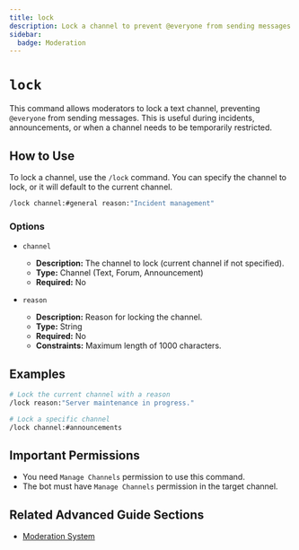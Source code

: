 ```yaml
---
title: lock
description: Lock a channel to prevent @everyone from sending messages
sidebar:
  badge: Moderation
---
```


# `lock`

This command allows moderators to lock a text channel, preventing `@everyone` from sending messages. This is useful during incidents, announcements, or when a channel needs to be temporarily restricted.

## How to Use

To lock a channel, use the `/lock` command. You can specify the channel to lock, or it will default to the current channel.

```sh
/lock channel:#general reason:"Incident management"
```

### Options

*   `channel`
    *   **Description:** The channel to lock (current channel if not specified).
    *   **Type:** Channel (Text, Forum, Announcement)
    *   **Required:** No

*   `reason`
    *   **Description:** Reason for locking the channel.
    *   **Type:** String
    *   **Required:** No
    *   **Constraints:** Maximum length of 1000 characters.

## Examples

```sh
# Lock the current channel with a reason
/lock reason:"Server maintenance in progress."

# Lock a specific channel
/lock channel:#announcements
```

## Important Permissions

*   You need `Manage Channels` permission to use this command.
*   The bot must have `Manage Channels` permission in the target channel.

## Related Advanced Guide Sections

*   [Moderation System](/advanced-guide/moderation/modlog_documentation)
